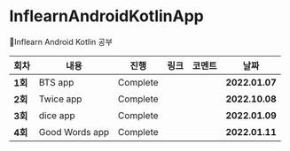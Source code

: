 # InflearnAndroidKotlinApp
🌱Inflearn Android Kotlin 공부

| 회차    | 내용                                           | 진행 | 링크                                                         | 코멘트                                                  | 날짜           |
| ------- | ---------------------------------------------- | ---- | ------------------------------------------------------------ | ------------------------------------------------------- | -------------- |
| **1회** | BTS app | Complete |  |  | **2022.01.07** |
| **2회** | Twice app | Complete |  |  | **2022.10.08** |
| **3회** | dice app | Complete |  |  | **2022.01.09** |
| **4회** | Good Words app | Complete |  |  | **2022.01.11** |
